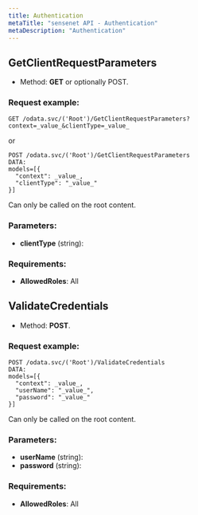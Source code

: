```yaml
---
title: Authentication
metaTitle: "sensenet API - Authentication"
metaDescription: "Authentication"
---
```


## GetClientRequestParameters
- Method: **GET** or optionally POST.


### Request example:

```
GET /odata.svc/('Root')/GetClientRequestParameters?context=_value_&clientType=_value_
```
or
```
POST /odata.svc/('Root')/GetClientRequestParameters
DATA:
models=[{
  "context": _value_, 
  "clientType": "_value_"
}]
```
Can only be called on the root content.
### Parameters:
- **clientType** (string): 

### Requirements:
- **AllowedRoles**: All

## ValidateCredentials
- Method: **POST**.


### Request example:

```
POST /odata.svc/('Root')/ValidateCredentials
DATA:
models=[{
  "context": _value_, 
  "userName": "_value_", 
  "password": "_value_"
}]
```
Can only be called on the root content.
### Parameters:
- **userName** (string): 
- **password** (string): 

### Requirements:
- **AllowedRoles**: All

